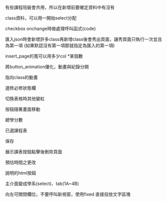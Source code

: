 有些課程班級會共用，所以在新增前要確定資料中有沒有

class資料，可以用一開始select分配

checkbox onchange時做處理呼叫函式(code)

匯入json時會新增許多class再新增class後會秀出頁面，讓秀頁面只執行一次並且為第一項
(如果默認沒有第一項那就指定為匯入的第一項)

insert_page的寬可以用多少col *某個數

將button_animation優化，動畫與紀錄分開

指向class的動畫

選修必修狀態欄

切換表格時其他變紅

按鈕隨著畫面移動

總學分數

已選課程表

保存

展示課表按鈕點擊後刪除頁面

預估時間之更改

說明的html按鈕

主介面變成學系(select)、tab(1A~4B)

向左可關閉欄位，不要呼叫新視窗，使用fixed 直接投放文字區塊
